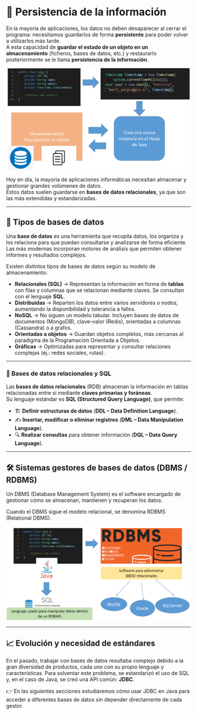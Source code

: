 # 💾 Persistencia de la información

En la mayoría de aplicaciones, los datos no deben desaparecer al cerrar el programa: necesitamos guardarlos de forma **persistente** para poder volver a utilizarlos más tarde.  
A esta capacidad de **guardar el estado de un objeto en un almacenamiento** (ficheros, bases de datos, etc.) y restaurarlo posteriormente se le llama **persistencia de la información**.

![mapeo](../img/ud2/1persistence.png)

Hoy en día, la mayoría de aplicaciones informáticas necesitan almacenar y gestionar grandes volúmenes de datos.  
Estos datos suelen guardarse en **bases de datos relacionales**, ya que son las más extendidas y estandarizadas.

---

## 📂 Tipos de bases de datos

Una **base de datos** es una herramienta que recopila datos, los organiza y los relaciona para que puedan consultarse y analizarse de forma eficiente.  
Las más modernas incorporan motores de análisis que permiten obtener informes y resultados complejos.

Existen distintos tipos de bases de datos según su modelo de almacenamiento:

- **Relacionales (SQL)** → Representan la información en forma de **tablas** con filas y columnas que se relacionan mediante claves. Se consultan con el lenguaje **SQL**.  
- **Distribuidas** → Reparten los datos entre varios servidores o nodos, aumentando la disponibilidad y tolerancia a fallos.  
- **NoSQL** → No siguen un modelo tabular. Incluyen bases de datos de documentos (MongoDB), clave–valor (Redis), orientadas a columnas (Cassandra) o a grafos.  
- **Orientadas a objetos** → Guardan objetos completos, más cercanas al paradigma de la Programación Orientada a Objetos.  
- **Gráficas** → Optimizadas para representar y consultar relaciones complejas (ej.: redes sociales, rutas).  

---

### 📝 Bases de datos relacionales y SQL

Las **bases de datos relacionales** (RDB) almacenan la información en tablas relacionadas entre sí mediante **claves primarias y foráneas**.  
Su lenguaje estándar es **SQL (Structured Query Language)**, que permite:

- 🏗️ **Definir estructuras de datos** (**DDL – Data Definition Language**).  
- ✍️ **Insertar, modificar o eliminar registros** (**DML – Data Manipulation Language**).  
- 🔍 **Realizar consultas** para obtener información (**DQL – Data Query Language**).  

---

## 🛠️ Sistemas gestores de bases de datos (DBMS / RDBMS)

Un DBMS (Database Management System) es el software encargado de gestionar cómo se almacenan, mantienen y recuperan los datos.

Cuando el DBMS sigue el modelo relacional, se denomina RDBMS (Relational DBMS).

![mapeo](../img/ud2/2persistence.png)

---

## 📈 Evolución y necesidad de estándares

En el pasado, trabajar con bases de datos resultaba complejo debido a la gran diversidad de productos, cada uno con su propio lenguaje y características.
Para solventar este problema, se estandarizó el uso de SQL y, en el caso de Java, se creó una API común: **JDBC**.

👉 En las siguientes secciones estudiaremos cómo usar JDBC en Java para acceder a diferentes bases de datos sin depender directamente de cada gestor.
